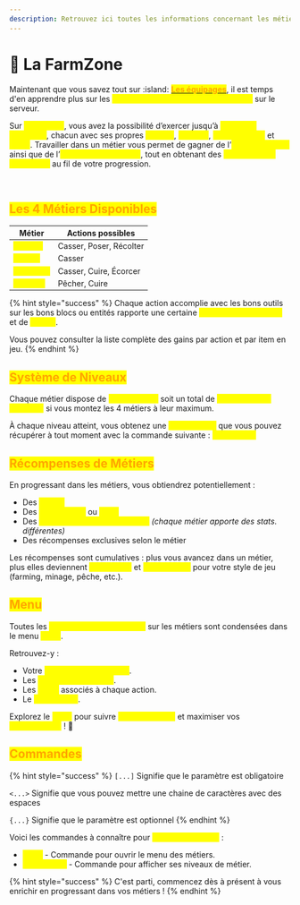 ```yaml
---
description: Retrouvez ici toutes les informations concernant les métiers
---
```


# 👷 La FarmZone

Maintenant que vous savez tout sur :island: [<mark style="color:orange;">**Les équipages**</mark>](../gameplay-general/les-equipages.md), il est temps d'en apprendre plus sur les <mark style="color:yellow;">**moyens de gagner des récompenses**</mark> sur le serveur.

Sur <mark style="color:yellow;">**MinePiece**</mark>, vous avez la possibilité d’exercer jusqu’à <mark style="color:yellow;">**4 métiers différents**</mark>, chacun avec ses propres <mark style="color:yellow;">**actions**</mark>, <mark style="color:yellow;">**niveaux**</mark>, <mark style="color:yellow;">**récompenses**</mark> et <mark style="color:yellow;">**gains**</mark>. Travailler dans un métier vous permet de gagner de l’<mark style="color:yellow;">**argent (Berrys)**</mark> ainsi que de l’<mark style="color:yellow;">**expérience de métier**</mark>, tout en obtenant des <mark style="color:yellow;">**récompenses exclusives**</mark> au fil de votre progression.

<figure><img src="../.gitbook/assets/Capture d’écran 2025-07-23 à 14.29.54.png" alt=""><figcaption></figcaption></figure>

## <mark style="color:orange;">Les 4 Métiers Disponibles</mark>

| Métier                                          | Actions possibles       |
| ----------------------------------------------- | ----------------------- |
| <mark style="color:yellow;">**Fermier**</mark>  | Casser, Poser, Récolter |
| <mark style="color:yellow;">**Mineur**</mark>   | Casser                  |
| <mark style="color:yellow;">**Bûcheron**</mark> | Casser, Cuire, Écorcer  |
| <mark style="color:yellow;">**Pêcheur**</mark>  | Pêcher, Cuire           |

{% hint style="success" %}
Chaque action accomplie avec les bons outils sur les bons blocs ou entités rapporte une certaine <mark style="color:yellow;">**quantité d’expérience**</mark> et de <mark style="color:yellow;">**Berrys**</mark>.

Vous pouvez consulter la liste complète des gains par action et par item en jeu.
{% endhint %}

## <mark style="color:orange;">Système de Niveaux</mark>

Chaque métier dispose de <mark style="color:yellow;">**200 niveaux**</mark><mark style="color:yellow;">,</mark> soit un total de <mark style="color:yellow;">**800 niveaux à atteindre**</mark> si vous montez les 4 métiers à leur maximum.

À chaque niveau atteint, vous obtenez une <mark style="color:yellow;">**récompense**</mark> que vous pouvez récupérer à tout moment avec la commande suivante : <mark style="color:yellow;">**`/jobs claim`**</mark>

## <mark style="color:orange;">Récompenses de Métiers</mark>

En progressant dans les métiers, vous obtiendrez potentiellement :

* Des <mark style="color:yellow;">**Berrys**</mark>
* Des <mark style="color:yellow;">**objets utiles**</mark> ou <mark style="color:yellow;">**rares**</mark>
* Des <mark style="color:yellow;">**améliorations de statistiques**</mark> _(chaque métier apporte des stats. différentes)_
* Des récompenses exclusives selon le métier

Les récompenses sont cumulatives : plus vous avancez dans un métier, plus elles deviennent <mark style="color:yellow;">**précieuses**</mark> et <mark style="color:yellow;">**spécialisées**</mark> pour votre style de jeu (farming, minage, pêche, etc.).

## <mark style="color:orange;">Menu</mark>

Toutes les <mark style="color:yellow;">**informations essentielles**</mark> sur les métiers sont condensées dans le menu <mark style="color:yellow;">**`/jobs`**</mark>.

Retrouvez-y :

* Votre <mark style="color:yellow;">**niveau de progression**</mark>.
* Les <mark style="color:yellow;">**actions rémunérées**</mark>.
* Les <mark style="color:yellow;">**gains**</mark> associés à chaque action.
* Le <mark style="color:yellow;">**classement**</mark>.

Explorez le <mark style="color:yellow;">**`/jobs`**</mark> pour suivre <mark style="color:yellow;">**votre évolution**</mark> et maximiser vos <mark style="color:yellow;">**récompenses**</mark> ! 🌟

## <mark style="color:orange;">Commandes</mark>

{% hint style="success" %}
`[...]` Signifie que le paramètre est obligatoire

`<...>` Signifie que vous pouvez mettre une chaine de caractères avec des espaces

`{...}` Signifie que le paramètre est optionnel
{% endhint %}

Voici les commandes à connaître pour <mark style="color:yellow;">**gérer vos métiers**</mark> :

* <mark style="color:yellow;">**`/jobs`**</mark> - Commande pour ouvrir le menu des métiers.
* <mark style="color:yellow;">**`/jobs stats`**</mark> - Commande pour afficher ses niveaux de métier.

{% hint style="success" %}
C'est parti, commencez dès à présent à vous enrichir en progressant dans vos métiers !
{% endhint %}
